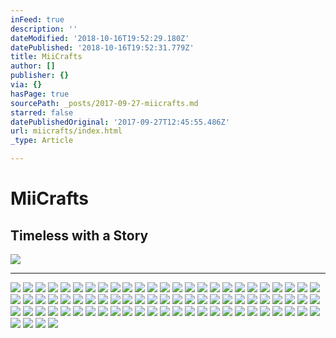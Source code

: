 ```yaml
---
inFeed: true
description: ''
dateModified: '2018-10-16T19:52:29.180Z'
datePublished: '2018-10-16T19:52:31.779Z'
title: MiiCrafts
author: []
publisher: {}
via: {}
hasPage: true
sourcePath: _posts/2017-09-27-miicrafts.md
starred: false
datePublishedOriginal: '2017-09-27T12:45:55.486Z'
url: miicrafts/index.html
_type: Article

---
```

# **MiiCrafts**

## Timeless with a Story
![](https://the-grid-user-content.s3-us-west-2.amazonaws.com/9289886a-9383-4a16-8b44-21fdead3ae5c.jpg)

---

![](https://the-grid-user-content.s3-us-west-2.amazonaws.com/3af5b827-4356-4999-a398-1ebb62a54ccd.jpg)
![](https://the-grid-user-content.s3-us-west-2.amazonaws.com/23455720-b664-40d3-ae5c-1f3c71e06b71.jpg)
![](https://the-grid-user-content.s3-us-west-2.amazonaws.com/30d1760d-7c72-48f0-87d1-ea169b5ed80d.jpg)
![](https://the-grid-user-content.s3-us-west-2.amazonaws.com/f3d08052-110d-4bdd-ae22-b9fd3b9170fd.jpg)
![](https://the-grid-user-content.s3-us-west-2.amazonaws.com/2faff7ce-feff-4ebf-ab16-4f8f78a9c414.jpg)
![](https://the-grid-user-content.s3-us-west-2.amazonaws.com/f6cc1346-4ca9-4b02-ab98-73cf5854518a.jpg)
![](https://the-grid-user-content.s3-us-west-2.amazonaws.com/7474a264-e3ae-403d-99cf-e99dce689e83.jpg)
![](https://the-grid-user-content.s3-us-west-2.amazonaws.com/9d59dbe3-e62e-4c9a-acab-6350c58a19ff.jpg)
![](https://the-grid-user-content.s3-us-west-2.amazonaws.com/ca964391-0ace-434f-8d2e-87e5e68e6260.jpg)
![](https://the-grid-user-content.s3-us-west-2.amazonaws.com/4e0f609d-d1cf-4fb8-8a8f-2ec64e237bc8.jpg)
![](https://the-grid-user-content.s3-us-west-2.amazonaws.com/2f2e254c-6487-46c8-97f0-8ac159ff33f0.jpg)
![](https://the-grid-user-content.s3-us-west-2.amazonaws.com/b712bc8b-5c73-42cb-a7e8-dfb2f54ca3a0.jpg)
![](https://the-grid-user-content.s3-us-west-2.amazonaws.com/a504417a-aa68-4cab-8503-e213e511fa2b.jpg)
![](https://the-grid-user-content.s3-us-west-2.amazonaws.com/ae45eab5-09e4-46c9-a6ad-02a9ea797078.jpg)
![](https://the-grid-user-content.s3-us-west-2.amazonaws.com/74ee19d2-07d2-4af6-a430-b5ab363c589c.jpg)
![](https://the-grid-user-content.s3-us-west-2.amazonaws.com/4437a76d-7ee7-47d5-aac5-789e88033a46.jpg)
![](https://the-grid-user-content.s3-us-west-2.amazonaws.com/03fbebe9-2b61-45a9-9b04-275b2dbfadf5.jpg)
![](https://the-grid-user-content.s3-us-west-2.amazonaws.com/a357487b-6c42-4c3d-a748-73c79fea9ad9.jpg)
![](https://the-grid-user-content.s3-us-west-2.amazonaws.com/f15061a2-8334-438f-8a1a-77947641d3af.jpg)
![](https://the-grid-user-content.s3-us-west-2.amazonaws.com/a4ad7fda-0a47-4855-bb21-4f14d88a4d80.jpg)
![](https://the-grid-user-content.s3-us-west-2.amazonaws.com/19aa23aa-447a-4681-8eec-75c8ce17c0c5.jpg)
![](https://the-grid-user-content.s3-us-west-2.amazonaws.com/35388f01-b99c-4d68-b163-c334356ffdbd.jpg)
![](https://the-grid-user-content.s3-us-west-2.amazonaws.com/8ec19ddb-0b83-4bbb-8d49-3bfd6f791f6c.jpg)
![](https://the-grid-user-content.s3-us-west-2.amazonaws.com/e56cc00c-6275-4638-bbd0-312474c097a4.jpg)
![](https://the-grid-user-content.s3-us-west-2.amazonaws.com/f6f827ed-e357-4081-9c19-f6494c77e45a.jpg)
![](https://the-grid-user-content.s3-us-west-2.amazonaws.com/23919c25-0b9d-4a85-9630-47a9d91c01b7.jpg)
![](https://the-grid-user-content.s3-us-west-2.amazonaws.com/e595741a-5c47-435c-a026-bce46f679696.jpg)
![](https://the-grid-user-content.s3-us-west-2.amazonaws.com/ea37822b-2ca2-4669-85a4-31ad6976a3ed.jpg)
![](https://the-grid-user-content.s3-us-west-2.amazonaws.com/ae22e823-61e7-47b3-8a17-0ef91b209c57.jpg)
![](https://the-grid-user-content.s3-us-west-2.amazonaws.com/e82b2748-92eb-41f5-90de-cf23382c8401.jpg)
![](https://s3-us-west-2.amazonaws.com/the-grid-img/p/14d7c865afe69e6d877ea45f9f0377fb8732fbcf.jpg)
![](https://the-grid-user-content.s3-us-west-2.amazonaws.com/035e22c8-1ebc-4b4e-ba2c-19d51849401c.jpg)
![](https://the-grid-user-content.s3-us-west-2.amazonaws.com/039710d3-b839-42dd-8f8b-41cc0cd26053.jpg)
![](https://the-grid-user-content.s3-us-west-2.amazonaws.com/667d5e55-d7d9-47d8-ae40-1795a3ab81cf.jpg)
![](https://the-grid-user-content.s3-us-west-2.amazonaws.com/b4a44eed-7b34-4c4e-a1c1-6f0cb6723c75.jpg)
![](https://the-grid-user-content.s3-us-west-2.amazonaws.com/0c783a08-2e68-40a1-ae5c-ac61a36c65b3.jpg)
![](https://the-grid-user-content.s3-us-west-2.amazonaws.com/830b0784-0527-4e48-bba3-34deee53fd16.jpg)
![](https://the-grid-user-content.s3-us-west-2.amazonaws.com/3b64ca9c-f566-4e27-bb45-0cf8c3907d1f.jpg)
![](https://the-grid-user-content.s3-us-west-2.amazonaws.com/be5b0f1c-5374-49f4-b44b-ba1f30f0cbf8.jpg)
![](https://the-grid-user-content.s3-us-west-2.amazonaws.com/9349d628-aae3-401f-9ec0-68f82f4144fb.jpg)
![](https://the-grid-user-content.s3-us-west-2.amazonaws.com/c769b7aa-481b-490d-9a16-f5134b8df495.jpg)
![](https://the-grid-user-content.s3-us-west-2.amazonaws.com/c5445a74-2533-447a-bc42-3fe9fb7429f1.jpg)
![](https://the-grid-user-content.s3-us-west-2.amazonaws.com/680c311d-42d0-4871-9417-d109605cba7f.jpg)
![](https://the-grid-user-content.s3-us-west-2.amazonaws.com/f2382917-a45b-41a2-9a0d-1f5839e3c7c8.jpg)
![](https://the-grid-user-content.s3-us-west-2.amazonaws.com/f66ecc2b-9c6c-4e35-acb3-af31babcb2b2.jpg)
![](https://the-grid-user-content.s3-us-west-2.amazonaws.com/c68448f3-c797-4345-9a54-ed3903287829.jpg)
![](https://the-grid-user-content.s3-us-west-2.amazonaws.com/6e828217-84ec-4396-aa69-8209b31a6ba5.jpg)
![](https://the-grid-user-content.s3-us-west-2.amazonaws.com/30946ad5-7105-44d6-a277-efe9bd812751.jpg)
![](https://the-grid-user-content.s3-us-west-2.amazonaws.com/d4354534-8efd-4b57-9533-79789d69b539.jpg)
![](https://the-grid-user-content.s3-us-west-2.amazonaws.com/208889c8-c36b-4900-9326-8231f4ba309c.jpg)
![](https://the-grid-user-content.s3-us-west-2.amazonaws.com/f622c27b-e6b7-40a3-9a97-6256c4a55570.jpg)
![](https://the-grid-user-content.s3-us-west-2.amazonaws.com/09533b23-1fd6-4ba3-b9f4-99f4b9f95e68.jpg)
![](https://the-grid-user-content.s3-us-west-2.amazonaws.com/1e540dcd-3a0a-4a2b-90ac-a094c8f5690f.jpg)
![](https://the-grid-user-content.s3-us-west-2.amazonaws.com/c408f265-e3bd-4ddd-be8f-3c4d78daba79.jpg)
![](https://the-grid-user-content.s3-us-west-2.amazonaws.com/8b872fc2-5ba4-4b3c-a0d0-6140cb844f53.jpg)
![](https://the-grid-user-content.s3-us-west-2.amazonaws.com/564d6ef3-ca81-4d65-adb9-e5d9b5314d3c.jpg)
![](https://the-grid-user-content.s3-us-west-2.amazonaws.com/ef7549f4-7fac-499e-9c04-772d0d27f80a.jpg)
![](https://the-grid-user-content.s3-us-west-2.amazonaws.com/7da344a9-ac19-4877-8ef9-cedf780cc6d5.jpg)
![](https://the-grid-user-content.s3-us-west-2.amazonaws.com/1ba1d0e6-1d96-42df-ae0c-501d98b7cfb4.jpg)
![](https://the-grid-user-content.s3-us-west-2.amazonaws.com/cc1dcc66-61ee-439a-8e44-7a45d3452ec2.jpg)
![](https://the-grid-user-content.s3-us-west-2.amazonaws.com/2af3be23-d43c-4012-94eb-dfbfc81f367f.jpg)
![](https://the-grid-user-content.s3-us-west-2.amazonaws.com/7ea81c77-67c8-4605-aed6-e856ac4270c6.jpg)
![](https://the-grid-user-content.s3-us-west-2.amazonaws.com/9f1e6e16-cd57-4979-ba18-9bceb39b675b.jpg)
![](https://the-grid-user-content.s3-us-west-2.amazonaws.com/bf8dd674-8564-451f-a017-84af25577f90.jpg)
![](https://the-grid-user-content.s3-us-west-2.amazonaws.com/cfd92850-5087-46a8-9851-aeb2955c2b00.jpg)
![](https://the-grid-user-content.s3-us-west-2.amazonaws.com/4a3995c3-f5e9-4847-bb37-d0cc40cf1b29.jpg)
![](https://the-grid-user-content.s3-us-west-2.amazonaws.com/12ea6cc6-fe4e-4e2e-a904-4190b30cb515.jpg)
![](https://the-grid-user-content.s3-us-west-2.amazonaws.com/1f4ba714-651a-4965-b4de-97348ff1f7c8.jpg)
![](https://the-grid-user-content.s3-us-west-2.amazonaws.com/071a11ff-aefc-4e2d-8ccf-6c2dd8c75539.jpg)
![](https://the-grid-user-content.s3-us-west-2.amazonaws.com/a0f8ab75-7323-4725-b120-13bd9b85c2ca.jpg)
![](https://the-grid-user-content.s3-us-west-2.amazonaws.com/159ff2cf-4357-4512-8d79-b42ca64aecb7.jpg)
![](https://the-grid-user-content.s3-us-west-2.amazonaws.com/868e9d4f-1edf-4c81-a9f4-60b4e71d48ce.jpg)
![](https://the-grid-user-content.s3-us-west-2.amazonaws.com/8f755631-05d3-4ac0-851e-487b666cc956.jpg)
![](https://the-grid-user-content.s3-us-west-2.amazonaws.com/8c1853c2-f38a-4d29-979f-d8e48a157fa2.jpg)
![](https://the-grid-user-content.s3-us-west-2.amazonaws.com/c6150dbb-2cdf-40e8-8902-f4fd8280d2be.jpg)
![](https://the-grid-user-content.s3-us-west-2.amazonaws.com/2a85ec30-3b70-4d6a-987f-07551c6ffc5c.jpg)
![](https://the-grid-user-content.s3-us-west-2.amazonaws.com/63284e66-a853-49a4-81b8-53a08477e272.jpg)
![](https://the-grid-user-content.s3-us-west-2.amazonaws.com/fe80c426-b591-47b5-9ff1-608b646c1c11.jpg)
![](https://the-grid-user-content.s3-us-west-2.amazonaws.com/4e9bf77a-76c5-40be-863b-382123eaafd0.jpg)